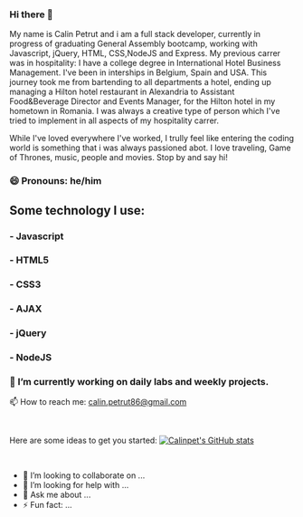 ### Hi there 👋

My name is Calin Petrut and i am a full stack developer, currently in progress of graduating General Assembly bootcamp, 
working with Javascript, jQuery, HTML, CSS,NodeJS and Express. My previous carrer was in hospitality: I have a college degree in
International Hotel Business Management. I've been in interships in Belgium, Spain and USA. This journey took me from bartending 
to all departments a hotel, ending up managing a Hilton hotel restaurant in Alexandria to Assistant Food&Beverage Director and Events Manager,
for the Hilton hotel in my hometown in Romania. I was always a creative type of person which I've tried to implement in all aspects of my hospitality carrer.

While I've loved everywhere I've worked, I trully feel like entering the coding world is something that i was always
passioned abot. I love traveling, Game of Thrones, music, people and movies. Stop by and say hi!

### 😄 Pronouns: he/him

## Some technology I use:
### - Javascript
### - HTML5
### - CSS3
### - AJAX
### - jQuery
### - NodeJS

### 🔭 I’m currently working on daily labs and weekly projects.

📫 How to reach me: calin.petrut86@gmail.com

</br>

Here are some ideas to get you started:
[![Calinpet's GitHub stats](https://github-readme-stats.vercel.app/api?username=Calinpet)](https://github.com/Calinpet/github-readme-stats)

</br>

- 👯 I’m looking to collaborate on ...
- 🤔 I’m looking for help with ...
- 💬 Ask me about ...
- ⚡ Fun fact: ...

